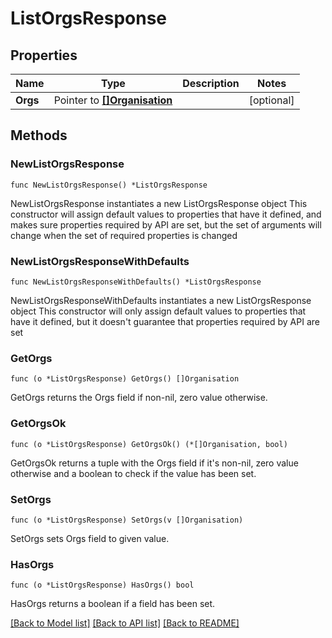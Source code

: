 # ListOrgsResponse

## Properties

Name | Type | Description | Notes
------------ | ------------- | ------------- | -------------
**Orgs** | Pointer to [**[]Organisation**](Organisation.md) |  | [optional] 

## Methods

### NewListOrgsResponse

`func NewListOrgsResponse() *ListOrgsResponse`

NewListOrgsResponse instantiates a new ListOrgsResponse object
This constructor will assign default values to properties that have it defined,
and makes sure properties required by API are set, but the set of arguments
will change when the set of required properties is changed

### NewListOrgsResponseWithDefaults

`func NewListOrgsResponseWithDefaults() *ListOrgsResponse`

NewListOrgsResponseWithDefaults instantiates a new ListOrgsResponse object
This constructor will only assign default values to properties that have it defined,
but it doesn't guarantee that properties required by API are set

### GetOrgs

`func (o *ListOrgsResponse) GetOrgs() []Organisation`

GetOrgs returns the Orgs field if non-nil, zero value otherwise.

### GetOrgsOk

`func (o *ListOrgsResponse) GetOrgsOk() (*[]Organisation, bool)`

GetOrgsOk returns a tuple with the Orgs field if it's non-nil, zero value otherwise
and a boolean to check if the value has been set.

### SetOrgs

`func (o *ListOrgsResponse) SetOrgs(v []Organisation)`

SetOrgs sets Orgs field to given value.

### HasOrgs

`func (o *ListOrgsResponse) HasOrgs() bool`

HasOrgs returns a boolean if a field has been set.


[[Back to Model list]](../README.md#documentation-for-models) [[Back to API list]](../README.md#documentation-for-api-endpoints) [[Back to README]](../README.md)


